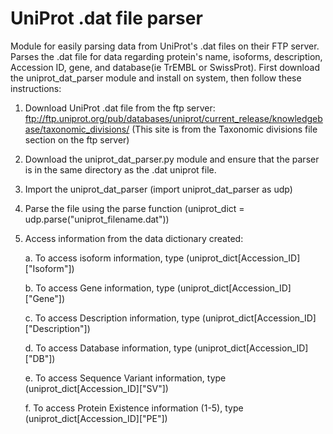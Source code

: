 # UniProt .dat file parser
Module for easily parsing data from UniProt's .dat files on their FTP server. Parses the .dat file for data regarding protein's name, isoforms, description, Accession ID, gene, and database(ie TrEMBL or SwissProt). First download the uniprot_dat_parser module and install on system, then follow these instructions:
  1. Download UniProt .dat file from the ftp server: ftp://ftp.uniprot.org/pub/databases/uniprot/current_release/knowledgebase/taxonomic_divisions/ (This site is from the Taxonomic divisions file section on the ftp server)
  2. Download the uniprot_dat_parser.py module and ensure that the parser is in the same directory as the .dat uniprot file.
  3. Import the uniprot_dat_parser (import uniprot_dat_parser as udp)
  4. Parse the file using the parse function (uniprot_dict = udp.parse("uniprot_filename.dat"))
  5. Access information from the data dictionary created:
  
        a. To access isoform information, type (uniprot_dict[Accession_ID]["Isoform"])
        
        b. To access Gene information, type (uniprot_dict[Accession_ID]["Gene"])
        
        c. To access Description information, type (uniprot_dict[Accession_ID]["Description"])
        
        d. To access Database information, type (uniprot_dict[Accession_ID]["DB"])
        
        e. To access Sequence Variant information, type (uniprot_dict[Accession_ID]["SV"])
        
        f. To access Protein Existence information (1-5), type (uniprot_dict[Accession_ID]["PE"])
